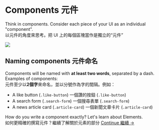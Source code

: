 Components 元件
==========

Think in components. Consider each piece of your UI as an individual "component". <br>
以元件的角度來思考。把 UI 上的每個區塊當作是獨立的“元件”

![](images/component-example.png)

## Naming components 元件命名
Components will be named with **at least two words**, separated by a dash. Examples of components:<br>
元件至少以**2個字**來命名，並以分號作為字的間隔。例如：<br>

  * A like button (`.like-button`) 一個讚的按鈕 (`.like-button`)
  * A search form (`.search-form`) 一個搜尋表單 (`.search-form`)
  * A news article card (`.article-card`) 一個新聞文章卡片 (`.article-card`)

How do you write a component exactly? Let's learn about Elements. <br>
如何更精確的撰寫元件？繼續了解關於元素的部分
[Continue 繼續 →](elements.md)
<!-- {p:.pull-box} -->
